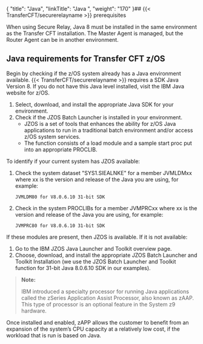 {
    "title": "Java",
    "linkTitle": "Java  ",
    "weight": "170"
}## {{< TransferCFT/securerelayname  >}} prerequisites

When using Secure Relay, Java 8 must be installed in the same environment as the Transfer CFT installation. The Master Agent is managed, but the Router Agent can be in another environment.

## Java requirements for Transfer CFT z/OS

Begin by checking if the z/OS system already has a Java environment available. {{< TransferCFT/securerelayname  >}} requires a SDK Java Version 8. If you do not have this Java level installed, visit the IBM Java website for z/OS.

1.  Select, download, and install the appropriate Java SDK for your environment.
2.  Check if the JZOS Batch Launcher is installed in your environment.
    -   JZOS is a set of tools that enhances the ability for z/OS Java applications to run in a traditional batch environment and/or access z/OS system services.
    -   The function consists of a load module and a sample start proc put into an appropriate PROCLIB.

To identify if your current system has JZOS available:

1.  Check the system dataset "SYS1.SIEALNKE" for a member JVMLDMxx where xx is the version and release of the Java you are using, for example:  



        JVMLDM80 for V8.0.6.10 31-bit SDK

2.  Check in the system PROCLIBs for a member JVMPRCxx where xx is the version and release of the Java you are using, for example:  



        JVMPRC80 for V8.0.6.10 31-bit SDK

If these modules are present, then JZOS is available. If it is not available:

1.  Go to the IBM JZOS Java Launcher and Toolkit overview page.
2.  Choose, download, and install the appropriate JZOS Batch Launcher and Toolkit Installation (we use the JZOS Batch Launcher and Toolkit function for 31-bit Java 8.0.6.10 SDK in our examples).

> **Note:**
>
> IBM introduced a specialty processor for running Java applications called the zSeries Application Assist Processor, also known as zAAP. This type of processor is an optional feature in the System z9 hardware.

Once installed and enabled, zAPP allows the customer to benefit from an expansion of the system’s CPU capacity at a relatively low cost, if the workload that is run is based on Java.
